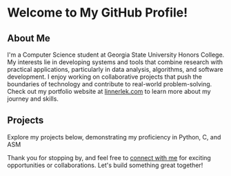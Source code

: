 # Welcome to My GitHub Profile!

## About Me
I'm a Computer Science student at Georgia State University Honors College. My interests lie in developing systems and tools that combine research with practical applications, particularly in data analysis, algorithms, and software development. I enjoy working on collaborative projects that push the boundaries of technology and contribute to real-world problem-solving. Check out my portfolio website at [linnerlek.com](https://linnerlek.com) to learn more about my journey and skills.

## Projects
Explore my projects below, demonstrating my proficiency in Python, C, and ASM

Thank you for stopping by, and feel free to [connect with me](https://www.linkedin.com/in/linnerlek/) for exciting opportunities or collaborations. Let's build something great together!
